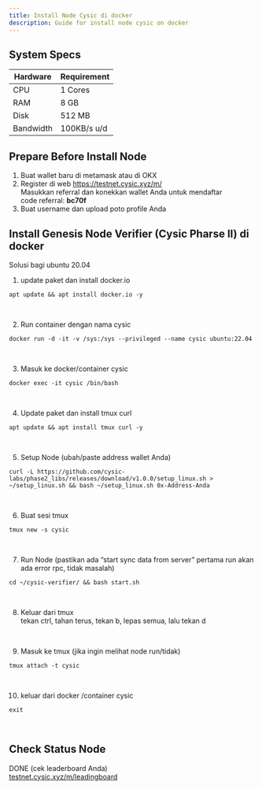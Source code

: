```yaml
---
title: Install Node Cysic di docker
description: Guide for install node cysic on docker
---
```


## System Specs
| Hardware  |	Requirement  |
|-----------|---------------|
| CPU	      | 1 Cores       |
| RAM	      | 8 GB          |
| Disk      | 512 MB        |
| Bandwidth | 100KB/s u/d   |

## Prepare Before Install Node
1. Buat wallet baru di metamask atau di OKX
2. Register di web https://testnet.cysic.xyz/m/  
   Masukkan referral dan konekkan wallet Anda untuk mendaftar  
   code referral: **bc70f**
3. Buat username dan upload poto profile Anda

## Install Genesis Node Verifier (Cysic Pharse II) di docker  
   Solusi bagi ubuntu 20.04

1. update paket dan install docker.io

```
apt update && apt install docker.io -y
```
</br>

2. Run container dengan nama cysic

```
docker run -d -it -v /sys:/sys --privileged --name cysic ubuntu:22.04
```
</br>

3. Masuk ke docker/container cysic

```
docker exec -it cysic /bin/bash
```
</br>

4. Update paket dan install tmux curl

```
apt update && apt install tmux curl -y
```
</br>

5. Setup Node (ubah/paste address wallet Anda)

```
curl -L https://github.com/cysic-labs/phase2_libs/releases/download/v1.0.0/setup_linux.sh > ~/setup_linux.sh && bash ~/setup_linux.sh 0x-Address-Anda
```
</br>

6. Buat sesi tmux

```
tmux new -s cysic
```
</br>

7. Run Node (pastikan ada “start sync data from server” pertama run akan ada error rpc, tidak masalah)

```
cd ~/cysic-verifier/ && bash start.sh
```
</br>

8. Keluar dari tmux  
   tekan ctrl, tahan terus, tekan b, lepas semua, lalu tekan d
</br>

9. Masuk ke tmux (jika ingin melihat node run/tidak)

```
tmux attach -t cysic
```
</br>

10. keluar dari docker /container cysic

```
exit
```
</br>

## Check Status Node
DONE (cek leaderboard Anda)  
<a href="https://testnet.cysic.xyz/m/leadingboard" target="_blank" rel="noopener noreferrer">testnet.cysic.xyz/m/leadingboard</a>

<head>
<!-- Google tag (gtag.js) -->
<script async src="https://www.googletagmanager.com/gtag/js?id=G-4WB2W24M31"></script>
<script>
  window.dataLayer = window.dataLayer || [];
  function gtag(){dataLayer.push(arguments);}
  gtag('js', new Date());
  gtag('config', 'G-4WB2W24M31');
</script>
</head>